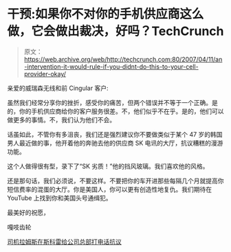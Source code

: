 # 干预:如果你不对你的手机供应商这么做，它会做出裁决，好吗？TechCrunch

> 原文：<https://web.archive.org/web/http://techcrunch.com:80/2007/04/11/an-intervention-it-would-rule-if-you-didnt-do-this-to-your-cell-provider-okay/>

亲爱的威瑞森无线和前 Cingular 客户:

虽然我们经常分享你的挫折，感受你的痛苦，但两个错误并不等于一个正确。是的，你的手机供应商给你的客户服务很差。不，他们似乎不在乎。是的，他们可以做更多的事情。不，我们认为他们不会。

话虽如此，不管你有多沮丧，我们还是强烈建议你不要做类似于某个 47 岁的韩国男人最近做的事，他开着他的奔驰去他的供应商 SK 电讯的大厅，抗议糟糕的漫游功能。

这个人做得很有型，录下了“SK 劣质！”他的挡风玻璃。我们喜欢他的风格。

还是那句话，我们必须说，不要这样。不要把你的车开进那些每隔几个月就提高你短信费率的混蛋的大厅。你是美国人，你可以更有创造性地复仇。我们期待在 YouTube 上找到你和美国头号通缉犯。

最美好的祝愿，

嘎吱齿轮

[司机拉姆斯在斯科雷给公司总部打电话抗议](https://web.archive.org/web/20160317164424/http://www.france24.com/france24Public/en/administration/afp-news.html?id=070410075651.i4jiiadn&cat=null)